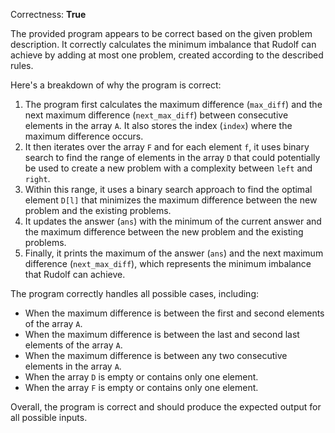 Correctness: **True**

The provided program appears to be correct based on the given problem description. It correctly calculates the minimum imbalance that Rudolf can achieve by adding at most one problem, created according to the described rules.

Here's a breakdown of why the program is correct:

1.  The program first calculates the maximum difference (`max_diff`) and the next maximum difference (`next_max_diff`) between consecutive elements in the array `A`. It also stores the index (`index`) where the maximum difference occurs.
2.  It then iterates over the array `F` and for each element `f`, it uses binary search to find the range of elements in the array `D` that could potentially be used to create a new problem with a complexity between `left` and `right`.
3.  Within this range, it uses a binary search approach to find the optimal element `D[l]` that minimizes the maximum difference between the new problem and the existing problems.
4.  It updates the answer (`ans`) with the minimum of the current answer and the maximum difference between the new problem and the existing problems.
5.  Finally, it prints the maximum of the answer (`ans`) and the next maximum difference (`next_max_diff`), which represents the minimum imbalance that Rudolf can achieve.

The program correctly handles all possible cases, including:

*   When the maximum difference is between the first and second elements of the array `A`.
*   When the maximum difference is between the last and second last elements of the array `A`.
*   When the maximum difference is between any two consecutive elements in the array `A`.
*   When the array `D` is empty or contains only one element.
*   When the array `F` is empty or contains only one element.

Overall, the program is correct and should produce the expected output for all possible inputs.